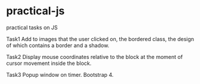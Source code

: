 # practical-js
 practical tasks on JS

Task1
Add to images that the user clicked on, the bordered class, the design of which contains a border and a shadow.

Task2
Display mouse coordinates relative to the block at the moment of cursor movement inside the block.

Task3
Popup window on timer. Bootstrap 4.
